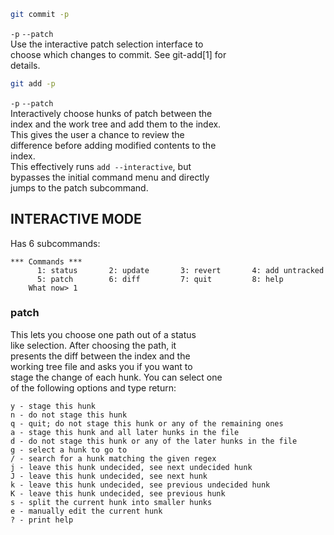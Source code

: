 ```sh
git commit -p
````  

`-p` `--patch`  
Use the interactive patch selection interface to  
choose which changes to commit. See git-add[1] for  
details.  


```sh
git add -p
```

`-p` `--patch`  
Interactively choose hunks of patch between the  
index and the work tree and add them to the index.  
This gives the user a chance to review the  
difference before adding modified contents to the  
index.  
This effectively runs `add --interactive`, but  
bypasses the initial command menu and directly  
jumps to the patch subcommand.  


## INTERACTIVE MODE

Has 6 subcommands:  
```git
*** Commands ***
      1: status       2: update       3: revert       4: add untracked
      5: patch        6: diff         7: quit         8: help
    What now> 1
```

### patch

This lets you choose one path out of a status  
like selection. After choosing the path, it  
presents the diff between the index and the  
working tree file and asks you if you want to  
stage the change of each hunk. You can select one  
of the following options and type return:  
```git
y - stage this hunk
n - do not stage this hunk
q - quit; do not stage this hunk or any of the remaining ones
a - stage this hunk and all later hunks in the file
d - do not stage this hunk or any of the later hunks in the file
g - select a hunk to go to
/ - search for a hunk matching the given regex
j - leave this hunk undecided, see next undecided hunk
J - leave this hunk undecided, see next hunk
k - leave this hunk undecided, see previous undecided hunk
K - leave this hunk undecided, see previous hunk
s - split the current hunk into smaller hunks
e - manually edit the current hunk
? - print help
```
